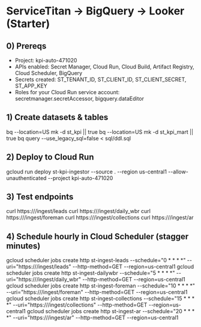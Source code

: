 # ServiceTitan → BigQuery → Looker (Starter)

## 0) Prereqs
- Project: kpi-auto-471020
- APIs enabled: Secret Manager, Cloud Run, Cloud Build, Artifact Registry, Cloud Scheduler, BigQuery
- Secrets created: ST_TENANT_ID, ST_CLIENT_ID, ST_CLIENT_SECRET, ST_APP_KEY
- Roles for your Cloud Run service account: secretmanager.secretAccessor, bigquery.dataEditor

## 1) Create datasets & tables
bq --location=US mk -d st_kpi || true
bq --location=US mk -d st_kpi_mart || true
bq query --use_legacy_sql=false < sql/ddl.sql

## 2) Deploy to Cloud Run
gcloud run deploy st-kpi-ingestor --source . --region us-central1 --allow-unauthenticated --project kpi-auto-471020

## 3) Test endpoints
curl https://<run-url>/ingest/leads
curl https://<run-url>/ingest/daily_wbr
curl https://<run-url>/ingest/foreman
curl https://<run-url>/ingest/collections
curl https://<run-url>/ingest/ar

## 4) Schedule hourly in Cloud Scheduler (stagger minutes)
gcloud scheduler jobs create http st-ingest-leads       --schedule="0 * * * *"  --uri="https://<run-url>/ingest/leads"       --http-method=GET --region=us-central1
gcloud scheduler jobs create http st-ingest-dailywbr    --schedule="5 * * * *"  --uri="https://<run-url>/ingest/daily_wbr"    --http-method=GET --region=us-central1
gcloud scheduler jobs create http st-ingest-foreman     --schedule="10 * * * *" --uri="https://<run-url>/ingest/foreman"     --http-method=GET --region=us-central1
gcloud scheduler jobs create http st-ingest-collections --schedule="15 * * * *" --uri="https://<run-url>/ingest/collections" --http-method=GET --region=us-central1
gcloud scheduler jobs create http st-ingest-ar          --schedule="20 * * * *" --uri="https://<run-url>/ingest/ar"          --http-method=GET --region=us-central1
